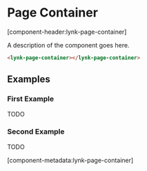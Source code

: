 # Page Container

[component-header:lynk-page-container]

A description of the component goes here.

```html preview
<lynk-page-container></lynk-page-container>
```

## Examples

### First Example

TODO

### Second Example

TODO

[component-metadata:lynk-page-container]
